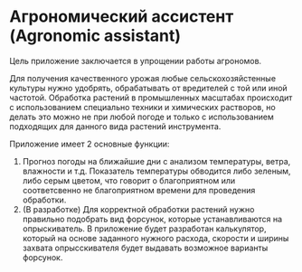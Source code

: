# Агрономический ассистент (Agronomic assistant)

Цель приложение заключается в упрощении работы агрономов.

Для получения качественного урожая любые сельскохозяйстенные культуры нужно удобрять, обрабатывать от вредителей с той или иной частотой. Обработка растений в промышленных масштабах происходит с использованием специально техники и химических растворов, но делать это можно не при любой погоде и только с использованием подходящих для данного вида растений инструмента.

Приложение имеет 2 основные функции:
1) Прогноз погоды на ближайшие дни с анализом температуры, ветра, влажности и т.д. Показатель температуры обводится либо зеленым, либо серым цветом, что говорит о благоприятном или соответсвенно не благоприятном времени для проведения обработки.
2) (В разработке) Для корректной обработки растений нужно правильно подобрать вид форсунок, которые устанавливаются на опрыскиватель. В приложение будет разработан калькулятор, который на основе заданного нужного расхода, скорости и ширины захвата опрысскивателя будет выдавать возможное варианты форсунок.
